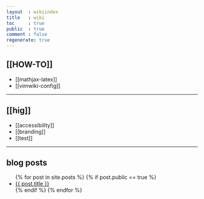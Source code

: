 ```yaml
---
layout  : wikiindex
title   : wiki
toc     : true
public  : true
comment : false
regenerate: true
---
```


## [[HOW-TO]]

* [[mathjax-latex]]
* [[vimwiki-config]]
---

## [[hig]]

* [[accessibility]]
* [[branding]]
* [[test]]
---

## blog posts
<div>
    <ul>
{% for post in site.posts %}
    {% if post.public == true %}
        <li>
            <a class="post-link" href="{{ post.url | prepend: site.baseurl }}">
                {{ post.title }}
            </a>
        </li>
    {% endif %}
{% endfor %}
    </ul>
</div>

